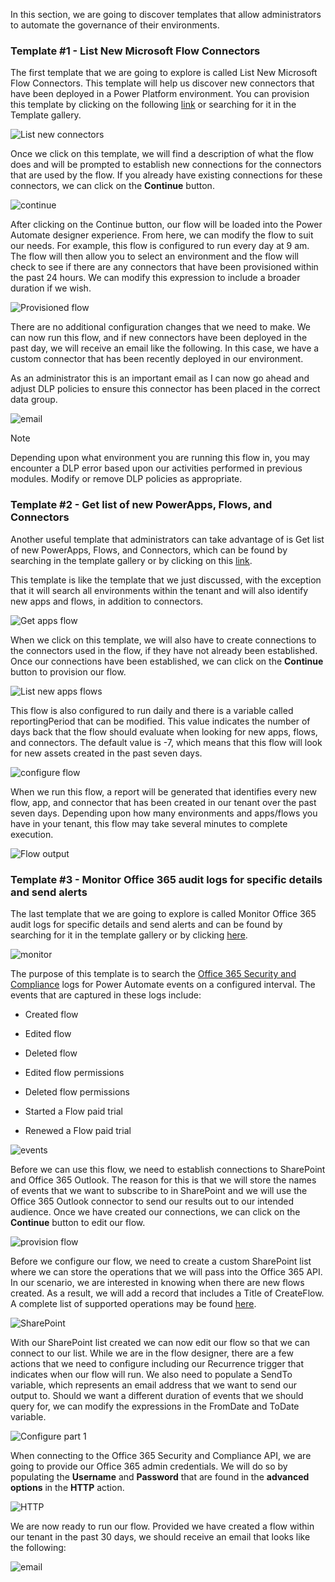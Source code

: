 In this section, we are going to discover templates that allow
administrators to automate the governance of their environments.

### Template #1 - List New Microsoft Flow Connectors

The first template that we are going to explore is called List New
Microsoft Flow Connectors. This template will help us discover new
connectors that have been deployed in a Power Platform environment. You
can provision this template by clicking on the following
[link](https://canada.flow.microsoft.com/galleries/public/templates/5a6ef26db3b749ed88b7afb377d11ecf/list-new-microsoft-flow-connectors/?azure-portal=true)
or searching for it in the Template gallery.

![List new connectors](../media/3-list-new-connectors.png)

Once we click on this template, we will find a description of what the
flow does and will be prompted to establish new connections for the
connectors that are used by the flow. If you already have existing
connections for these connectors, we can click on the
**Continue** button.

![continue](../media/4-continue.png)

After clicking on the Continue button, our flow will be loaded into the
Power Automate designer experience. From here, we can modify the flow to
suit our needs. For example, this flow is configured to run every day at
9 am. The flow will then allow you to select an environment and the flow
will check to see if there are any connectors that have been provisioned
within the past 24 hours. We can modify this expression to include a
broader duration if we wish.

![Provisioned flow](../media/5-provisioned-flow.png)

There are no additional configuration changes that we need to make. We
can now run this flow, and if new connectors have been deployed in the
past day, we will receive an email like the following. In this case, we
have a custom connector that has been recently deployed in our
environment.

As an administrator this is an important email as I can now go ahead and
adjust DLP policies to ensure this connector has been placed in the
correct data group.

![email](../media/6-email.png)

> [!NOTE]
> Depending upon what environment you are running this flow in,
you may encounter a DLP error based upon our activities performed in
previous modules. Modify or remove DLP policies as appropriate.

### Template #2 - Get list of new PowerApps, Flows, and Connectors

Another useful template that administrators can take advantage of is Get
list of new PowerApps, Flows, and Connectors, which can be found by
searching in the template gallery or by clicking on this
[link](https://canada.flow.microsoft.com/galleries/public/templates/0b2ffb0174724ad6b4681728c0f53062/get-list-of-new-powerapps-flows-and-connectors/?azure-portal=true).

This template is like the template that we just discussed, with the
exception that it will search all environments within the tenant and
will also identify new apps and flows, in addition to connectors.

![Get apps flow](../media/7-get-apps-flows.png)

When we click on this template, we will also have to create connections
to the connectors used in the flow, if they have not already been
established. Once our connections have been established, we can click on
the **Continue** button to provision our flow.

![List new apps flows](../media/8-list-new-apps-flows.png)

This flow is also configured to run daily and there is a variable called
reportingPeriod that can be modified. This value indicates the number of
days back that the flow should evaluate when looking for new apps, flows, and connectors. The default value is -7, which means that this flow will
look for new assets created in the past seven days.

![configure flow](../media/9-configure-flow.png)

When we run this flow, a report will be generated that identifies every
new flow, app, and connector that has been created in our tenant over the
past seven days. Depending upon how many environments and apps/flows you
have in your tenant, this flow may take several minutes to complete
execution.

![Flow output](../media/10-flow-output.png)

### Template #3 - Monitor Office 365 audit logs for specific details and send alerts

The last template that we are going to explore is called Monitor Office
365 audit logs for specific details and send alerts and can be found by
searching for it in the template gallery or by clicking
[here](https://canada.flow.microsoft.com/galleries/public/templates/4a7ea95259f1404e95855f6b053360b1/monitor-office-365-audit-logs-for-specific-details-and-send-alerts/?azure-portal=true).

![monitor](../media/11-monitor.png)

The purpose of this template is to search the [Office 365 Security and Compliance](https://protection.office.com/unifiedauditlog/?azure-portal=true) logs for Power Automate events on a configured interval. The events that are captured in these logs include:

-   Created flow

-   Edited flow

-   Deleted flow

-   Edited flow permissions

-   Deleted flow permissions

-   Started a Flow paid trial

-   Renewed a Flow paid trial

![events](../media/12-events.png)

Before we can use this flow, we need to establish connections to
SharePoint and Office 365 Outlook. The reason for this is that we will
store the names of events that we want to subscribe to in SharePoint and
we will use the Office 365 Outlook connector to send our results out to
our intended audience. Once we have created our connections, we can
click on the **Continue** button to edit our flow.

![provision flow](../media/13-provision-flow.png)

Before we configure our flow, we need to create a custom SharePoint list
where we can store the operations that we will pass into the Office 365
API. In our scenario, we are interested in knowing when there are new
flows created. As a result, we will add a record that includes a Title
of CreateFlow. A complete list of supported operations may be found
[here](https://flow.microsoft.com/blog/accessing-office-365-security-compliance-center-logs-from-microsoft-flow/?azure-portal=true).

![SharePoint](../media/14-sharepoint.png)

With our SharePoint list created we can now edit our flow so that we can
connect to our list. While we are in the flow designer, there are a few
actions that we need to configure including our Recurrence trigger that
indicates when our flow will run. We also need to populate a SendTo
variable, which represents an email address that we want to send our
output to. Should we want a different duration of events that we should
query for, we can modify the expressions in the FromDate and ToDate
variable.

![Configure part 1](../media/15-configure-part-1.png)

When connecting to the Office 365 Security and Compliance API, we are
going to provide our Office 365 admin credentials. We will do so by
populating the **Username** and **Password** that are found in the
**advanced options** in the **HTTP** action.

![HTTP](../media/16-http.png)

We are now ready to run our flow. Provided we have created a flow within
our tenant in the past 30 days, we should receive an email that looks
like the following:

![email](../media/17-email.png)
